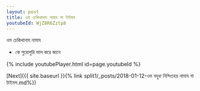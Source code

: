 ```yaml
---
layout: post
title: ওম চেকিথানায নামায গা টাইমস
youtubeId: WjZ8R6Zztp8
---
```

 
 
 ওম চেকিথানায নামায  
 
 -  কে পুরোপুরি ভাল করে জানে 
 
  
 
  
 
 
 
 
 
 


{% include youtubePlayer.html id=page.youtubeId %}
 
[Next]({{ site.baseurl }}{% link  split1/_posts/2018-01-12-ওম বহুধা নিন্দিতহয় নামায গা টাইমস.md%})
 
